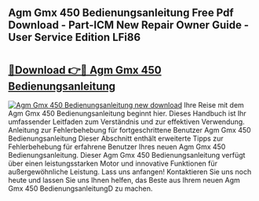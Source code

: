 ## Agm Gmx 450 Bedienungsanleitung Free Pdf Download - Part-ICM New Repair Owner Guide - User Service Edition LFi86

# <h2><a href="http://df5u1g.blite.top/?on=Agm+Gmx+450+Bedienungsanleitung">🔗Download 👉🔴 Agm Gmx 450 Bedienungsanleitung</a></h2>

[![Agm Gmx 450 Bedienungsanleitung new download](https://i.imgur.com/lujVjoI.png)](http://df5u1g.blite.top/?on=Agm+Gmx+450+Bedienungsanleitung)
Ihre Reise mit dem Agm Gmx 450 Bedienungsanleitung beginnt hier. Dieses Handbuch ist Ihr umfassender Leitfaden zum Verständnis und zur effektiven Verwendung. Anleitung zur Fehlerbehebung für fortgeschrittene Benutzer Agm Gmx 450 Bedienungsanleitung Dieser Abschnitt enthält erweiterte Tipps zur Fehlerbehebung für erfahrene Benutzer Ihres neuen Agm Gmx 450 Bedienungsanleitung. Dieser Agm Gmx 450 Bedienungsanleitung verfügt über einen leistungsstarken Motor und innovative Funktionen für außergewöhnliche Leistung. Lass uns anfangen! Kontaktieren Sie uns noch heute und lassen Sie uns Ihnen helfen, das Beste aus Ihrem neuen Agm Gmx 450 BedienungsanleitungD zu machen.
